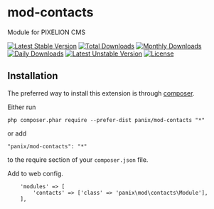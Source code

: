mod-contacts
===========
Module for PIXELION CMS

[![Latest Stable Version](https://poser.pugx.org/panix/mod-contacts/v/stable)](https://packagist.org/packages/panix/mod-contacts) [![Total Downloads](https://poser.pugx.org/panix/mod-contacts/downloads)](https://packagist.org/packages/panix/mod-contacts) [![Monthly Downloads](https://poser.pugx.org/panix/mod-contacts/d/monthly)](https://packagist.org/packages/panix/mod-contacts) [![Daily Downloads](https://poser.pugx.org/panix/mod-contacts/d/daily)](https://packagist.org/packages/panix/mod-contacts) [![Latest Unstable Version](https://poser.pugx.org/panix/mod-contacts/v/unstable)](https://packagist.org/packages/panix/mod-contacts) [![License](https://poser.pugx.org/panix/mod-contacts/license)](https://packagist.org/packages/panix/mod-contacts)


Installation
------------

The preferred way to install this extension is through [composer](http://getcomposer.org/download/).

Either run

```
php composer.phar require --prefer-dist panix/mod-contacts "*"
```

or add

```
"panix/mod-contacts": "*"
```

to the require section of your `composer.json` file.


Add to web config.
```
    'modules' => [
        'contacts' => ['class' => 'panix\mod\contacts\Module'],
    ],
```